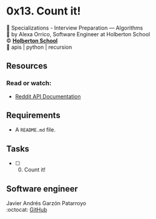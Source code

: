 # 0x13. Count it!
:open_file_folder: Specializations - Interview Preparation ― Algorithms  
:bust_in_silhouette: by Alexa Orrico, Software Engineer at Holberton School  
:copyright: **[Holberton School](https://www.holbertonschool.com/)**  
:bookmark: apis | python | recursion

## Resources
### Read or watch:
* [Reddit API Documentation](https://www.reddit.com/dev/api/)

## Requirements
* A ```README.md``` file.

## Tasks
* [ ] 0. Count it!

## Software engineer
Javier Andrés Garzón Patarroyo  
:octocat: [GitHub](https://github.com/javierandresgp/)
